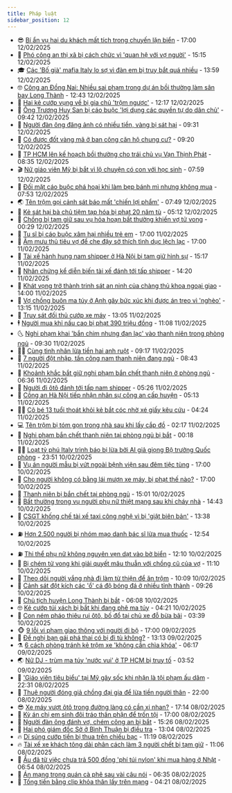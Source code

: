 ```yaml
---
title: Pháp luật
sidebar_position: 12
---
```


<!-- vnexpress-phap-luat:START -->
- 😎 [Bí ẩn vụ hai du khách mất tích trong chuyến lặn biển](https://vnexpress.net/bi-an-vu-cap-du-khach-mat-tich-trong-chuyen-lan-bien-4848802.html) - 17:00 12/02/2025
- 🥰 [Phó công an thị xã bị cách chức vì &#39;quan hệ với vợ người&#39;](https://vnexpress.net/pho-cong-an-thi-xa-bi-cach-chuc-vi-quan-he-voi-vo-nguoi-4848849.html) - 15:15 12/02/2025
- 🎓 [Các &#39;Bố già&#39; mafia Italy lo sợ vì đàn em bị truy bắt quá nhiều](https://vnexpress.net/cac-bo-gia-mafia-italy-lo-so-vi-dan-em-bi-truy-bat-qua-nhieu-4848792.html) - 13:59 12/02/2025
- 🤓 [Công an Đồng Nai: Nhiều sai phạm trong dự án bồi thường làm sân bay Long Thành](https://vnexpress.net/cong-an-dong-nai-nhieu-sai-pham-trong-du-an-boi-thuong-lam-san-bay-long-thanh-4848819.html) - 12:43 12/02/2025
- 🎊 [Hai kẻ cướp vụng về bị gia chủ &#39;trộm ngược&#39;](https://vnexpress.net/hai-ke-cuop-vung-ve-bi-gia-chu-trom-nguoc-4848652.html) - 12:17 12/02/2025
- 🙉 [Ông Trương Huy San bị cáo buộc &#39;lợi dụng các quyền tự do dân chủ&#39;](https://vnexpress.net/ong-truong-huy-san-bi-cao-buoc-loi-dung-cac-quyen-tu-do-dan-chu-4848755.html) - 09:42 12/02/2025
- 🤡 [Người đàn ông đăng ảnh có nhiều tiền, vàng bị sát hại](https://vnexpress.net/nguoi-dan-ong-dang-anh-co-nhieu-tien-vang-bi-sat-hai-4848748.html) - 09:31 12/02/2025
- 🗽 [Có được đốt vàng mã ở ban công căn hộ chung cư?](https://vnexpress.net/co-duoc-dot-vang-ma-o-ban-cong-can-ho-chung-cu-4848746.html) - 09:20 12/02/2025
- 🌋 [TP HCM lên kế hoạch bồi thường cho trái chủ vụ Vạn Thịnh Phát](https://vnexpress.net/tp-hcm-len-ke-hoach-boi-thuong-cho-trai-chu-vu-van-thinh-phat-4848646.html) - 08:35 12/02/2025
- 🎬 [Nữ giáo viên Mỹ bị bắt vì lộ chuyện có con với học sinh](https://vnexpress.net/nu-giao-vien-bi-bat-vi-lo-chuyen-co-con-voi-hoc-sinh-13-tuoi-4848672.html) - 07:59 12/02/2025
- 💯 [Đối mặt cáo buộc phá hoại khi làm bẹp bánh mì nhưng không mua](https://vnexpress.net/doi-mat-cao-buoc-pha-hoai-khi-lam-bep-banh-mi-nhung-khong-mua-4848635.html) - 07:53 12/02/2025
- 🌏 [Tên trộm gọi cảnh sát báo mất &#39;chiến lợi phẩm&#39;](https://vnexpress.net/ten-trom-goi-canh-sat-bao-mat-chien-loi-pham-4848624.html) - 07:49 12/02/2025
- 🌊 [Kẻ sát hại bà chủ tiệm tạp hóa bị phạt 20 năm tù](https://vnexpress.net/ke-sat-hai-ba-chu-tiem-tap-hoa-bi-phat-20-nam-tu-4848552.html) - 05:12 12/02/2025
- 💂 [Chồng bị tạm giữ sau vụ hỏa hoạn bất thường khiến vợ tử vong](https://vnexpress.net/chong-bi-tam-giu-sau-vu-hoa-hoan-bat-thuong-khien-vo-tu-vong-4848399.html) - 00:29 12/02/2025
- 🎡 [Tu sĩ bị cáo buộc xâm hại nhiều trẻ em](https://vnexpress.net/tu-si-bi-cao-buoc-xam-hai-nhieu-tre-em-4848344.html) - 17:00 11/02/2025
- 🫶 [Âm mưu thủ tiêu vợ để che đậy sở thích tình dục lệch lạc](https://vnexpress.net/am-muu-thu-tieu-vo-de-che-day-so-thich-tinh-duc-quai-di-4848334.html) - 17:00 11/02/2025
- 🐲 [Tài xế hành hung nam shipper ở Hà Nội bị tạm giữ hình sự](https://vnexpress.net/tai-xe-hanh-hung-nam-shipper-o-ha-noi-bi-tam-giu-hinh-su-4848370.html) - 15:17 11/02/2025
- 🚀 [Nhân chứng kể diễn biến tài xế đánh tới tấp shipper](https://video.vnexpress.net/nhan-chung-ke-dien-bien-tai-xe-danh-toi-tap-shipper-4848341.html) - 14:20 11/02/2025
- 🎊 [Khát vọng trở thành trinh sát an ninh của chàng thủ khoa ngoại giao](https://vnexpress.net/khat-vong-tro-thanh-trinh-sat-an-ninh-cua-chang-thu-khoa-ngoai-giao-4848290.html) - 14:00 11/02/2025
- 🤗 [Vợ chồng buôn ma túy ở Anh gây bức xúc khi được án treo vì &#39;nghèo&#39;](https://vnexpress.net/vo-chong-buon-ma-tuy-o-anh-gay-buc-xuc-khi-duoc-an-treo-vi-ngheo-4848345.html) - 13:15 11/02/2025
- 🗽 [Truy sát đối thủ cướp xe máy](https://vnexpress.net/truy-sat-doi-thu-cuop-xe-may-4848348.html) - 13:05 11/02/2025
- 🕴 [Người mua khỉ nấu cao bị phạt 390 triệu đồng](https://vnexpress.net/nguoi-mua-khi-nau-cao-bi-phat-390-trieu-dong-4848308.html) - 11:08 11/02/2025
- 🌜 [Nghi phạm khai &#39;bắn chim nhưng đạn lạc&#39; vào thanh niên trong phòng ngủ](https://vnexpress.net/nghi-pham-khai-ban-chim-nhung-dan-lac-vao-thanh-nien-trong-phong-ngu-4848266.html) - 09:30 11/02/2025
- 🧑‍🏫 [Cùng tình nhân lừa tiền hai anh ruột](https://vnexpress.net/cung-tinh-nhan-lua-tien-cua-hai-anh-ruot-4848210.html) - 09:17 11/02/2025
- 🦩 [7 người đột nhập, tấn công nam thanh niên đang ngủ](https://vnexpress.net/7-nguoi-dot-nhap-tan-cong-nam-thanh-nien-dang-ngu-4848242.html) - 08:43 11/02/2025
- 💼 [Khoảnh khắc bắt giữ nghi phạm bắn chết thanh niên ở phòng ngủ](https://video.vnexpress.net/khoanh-khac-bat-giu-nghi-pham-ban-chet-thanh-nien-o-phong-ngu-4848159.html) - 06:36 11/02/2025
- 💫 [Người đi ôtô đánh tới tấp nam shipper](https://vnexpress.net/nguoi-di-oto-danh-toi-tap-nam-shipper-4848149.html) - 05:26 11/02/2025
- 🦅 [Công an Hà Nội tiếp nhận nhân sự công an cấp huyện](https://vnexpress.net/cong-an-ha-noi-tiep-nhan-nhan-su-cong-an-cap-huyen-4848139.html) - 05:13 11/02/2025
- 🧑‍💻 [Cô bé 13 tuổi thoát khỏi kẻ bắt cóc nhờ xé giấy kêu cứu](https://vnexpress.net/co-be-13-tuoi-thoat-khoi-ke-bat-coc-nho-xe-giay-keu-cuu-4848101.html) - 04:24 11/02/2025
- 💻 [Tên trộm bị tóm gọn trong nhà sau khi lấy cắp đồ](https://video.vnexpress.net/ten-trom-bi-tom-gon-trong-nha-sau-khi-lay-cap-do-4847937.html) - 02:17 11/02/2025
- 🤠 [Nghi phạm bắn chết thanh niên tại phòng ngủ bị bắt](https://vnexpress.net/nghi-pham-ban-chet-thanh-nien-tai-phong-ngu-bi-bat-4847945.html) - 00:18 11/02/2025
- 🧑‍🏫 [Loạt tỷ phú Italy trình báo bị lừa bởi AI giả giọng Bộ trưởng Quốc phòng](https://vnexpress.net/loat-ty-phu-italy-trinh-bao-bi-lua-boi-ai-gia-giong-bo-truong-quoc-phong-4847948.html) - 23:51 10/02/2025
- 🌈 [Vụ án người mẫu bị vứt ngoài bệnh viện sau đêm tiệc tùng](https://vnexpress.net/vu-an-nguoi-mau-bi-vut-ngoai-benh-vien-sau-dem-tiec-tung-4847892.html) - 17:00 10/02/2025
- 🌮 [Cho người không có bằng lái mượn xe máy, bị phạt thế nào?](https://vnexpress.net/cho-nguoi-khong-co-bang-lai-muon-xe-may-dieu-khien-bi-phat-the-nao-4837885.html) - 17:00 10/02/2025
- 🐲 [Thanh niên bị bắn chết tại phòng ngủ](https://vnexpress.net/thanh-nien-bi-ban-chet-tai-phong-ngu-4847929.html) - 15:01 10/02/2025
- 🧰 [Bất thường trong vụ người phụ nữ thiệt mạng sau khi cháy nhà](https://vnexpress.net/nhieu-nghi-van-trong-vu-nguoi-phu-nu-tu-vong-trong-can-nha-chay-4847925.html) - 14:43 10/02/2025
- 💄 [CSGT khống chế tài xế taxi công nghệ vì bị &#39;giật biên bản&#39;](https://vnexpress.net/csgt-khong-che-tai-xe-taxi-cong-nghe-doi-lai-bien-ban-4847914.html) - 13:38 10/02/2025
- ⛽️ [Hơn 2.500 người bị nhóm mạo danh bác sĩ lừa mua thuốc](https://vnexpress.net/hon-2-500-nguoi-bi-nhom-mao-danh-bac-si-lua-mua-thuoc-4847879.html) - 12:54 10/02/2025
- ⛽️ [Thi thể phụ nữ không nguyên vẹn dạt vào bờ biển](https://vnexpress.net/thi-the-phu-nu-khong-nguyen-ven-dat-vao-bo-bien-4847904.html) - 12:10 10/02/2025
- 💂 [Bị chém tử vong khi giải quyết mâu thuẫn với chồng cũ của vợ](https://vnexpress.net/bi-chem-tu-vong-khi-giai-quyet-mau-thuan-voi-chong-cu-cua-vo-4847868.html) - 11:10 10/02/2025
- 🤔 [Theo dõi người vắng nhà đi làm từ thiện để ăn trộm](https://vnexpress.net/theo-doi-nguoi-vang-nha-di-lam-tu-thien-de-an-trom-4847882.html) - 10:09 10/02/2025
- 🧐 [Cảnh sát đột kích các &#39;ổ&#39; cá độ bóng đá ở nhiều tỉnh thành](https://vnexpress.net/canh-sat-dot-kich-cac-o-ca-do-bong-da-o-nhieu-tinh-thanh-4847842.html) - 09:26 10/02/2025
- 🎃 [Chủ tịch huyện Long Thành bị bắt](https://vnexpress.net/chu-tich-huyen-long-thanh-bi-bat-4847733.html) - 06:08 10/02/2025
- 🤓 [Kẻ cướp túi xách bị bắt khi đang phê ma túy](https://vnexpress.net/ke-cuop-tui-xach-bi-bat-khi-dang-phe-ma-tuy-4847647.html) - 04:21 10/02/2025
- 💃 [Con ném pháo thiêu rụi ôtô, bố đổ tại chủ xe đỗ bừa bãi](https://vnexpress.net/con-nem-phao-thieu-rui-oto-bo-do-tai-chu-xe-do-bua-bai-4847626.html) - 03:39 10/02/2025
- 🐵 [9 lỗi vi phạm giao thông với người đi bộ](https://vnexpress.net/muc-phat-9-loi-vi-pham-giao-thong-voi-nguoi-di-bo-4845800.html) - 17:00 09/02/2025
- 🤖 [Đề nghị bạn gái phá thai có bị đi tù không?](https://vnexpress.net/de-nghi-ban-gai-pha-thai-co-bi-di-tu-khong-4842631.html) - 13:13 09/02/2025
- ⚗️ [6 cách phòng tránh kẻ trộm xe &#39;không cần chìa khóa&#39;](https://vnexpress.net/6-cach-phong-tranh-ke-trom-xe-khong-can-chia-khoa-4846138.html) - 06:17 09/02/2025
- 🌏 [Nữ DJ - trùm ma túy &#39;nước vui&#39; ở TP HCM bị truy tố](https://vnexpress.net/nu-dj-trum-ma-tuy-nuoc-vui-o-tp-hcm-bi-truy-to-4847363.html) - 03:52 09/02/2025
- 🦆 [&#39;Giáo viên tiêu biểu&#39; tại Mỹ gây sốc khi nhận là tội phạm ấu dâm](https://vnexpress.net/giao-vien-tieu-bieu-tai-my-gay-soc-khi-nhan-la-toi-pham-au-dam-4847290.html) - 22:31 08/02/2025
- 🐎 [Thuê người đóng giả chồng đại gia để lừa tiền người thân](https://vnexpress.net/thue-nguoi-dong-gia-chong-dai-gia-de-lua-tien-ca-ho-4847298.html) - 22:00 08/02/2025
- 😎 [Xe máy vượt ôtô trong đường làng có cần xi nhan?](https://vnexpress.net/xe-may-vuot-oto-trong-duong-lang-co-can-xi-nhan-4847271.html) - 17:14 08/02/2025
- 💪 [Kỳ án chị em sinh đôi tráo thân phận để trốn tội](https://vnexpress.net/ky-an-chi-em-sinh-doi-trao-than-phan-de-tron-toi-4846938.html) - 17:00 08/02/2025
- 🤡 [Người đàn ông đánh vợ, chém công an bị bắt](https://vnexpress.net/nguoi-dan-ong-danh-vo-chem-cong-an-bi-bat-4847289.html) - 15:26 08/02/2025
- 🌁 [Hai phó giám đốc Sở ở Bình Thuận bị điều tra](https://vnexpress.net/hai-pho-giam-doc-so-o-binh-thuan-bi-dieu-tra-4847268.html) - 13:04 08/02/2025
- 🔥 [Dí súng cướp tiền bị thua trên chiếu bạc](https://vnexpress.net/di-sung-cuop-tien-bi-thua-tren-chieu-bac-4847239.html) - 11:19 08/02/2025
- 🔥 [Tài xế xe khách tông dải phân cách làm 3 người chết bị tạm giữ](https://vnexpress.net/tai-xe-xe-khach-tong-dai-phan-cach-lam-3-nguoi-chet-bi-tam-giu-4847259.html) - 11:06 08/02/2025
- 👺 [Ẩu đả từ việc chưa trả 500 đồng &#39;phí túi nylon&#39; khi mua hàng ở Nhật](https://vnexpress.net/au-da-tu-viec-chua-tra-500-dong-phi-tui-nylon-khi-mua-hang-o-nhat-4847054.html) - 06:54 08/02/2025
- 🎊 [Án mạng trong quán cà phê sau vài câu nói](https://vnexpress.net/an-mang-trong-quan-ca-phe-sau-vai-cau-noi-4847206.html) - 06:35 08/02/2025
- 🎊 [Tống tiền bằng clip khỏa thân lấy trên mạng](https://vnexpress.net/tong-tien-bang-clip-khoa-than-lay-tren-mang-4847163.html) - 04:21 08/02/2025<!-- vnexpress-phap-luat:END -->

